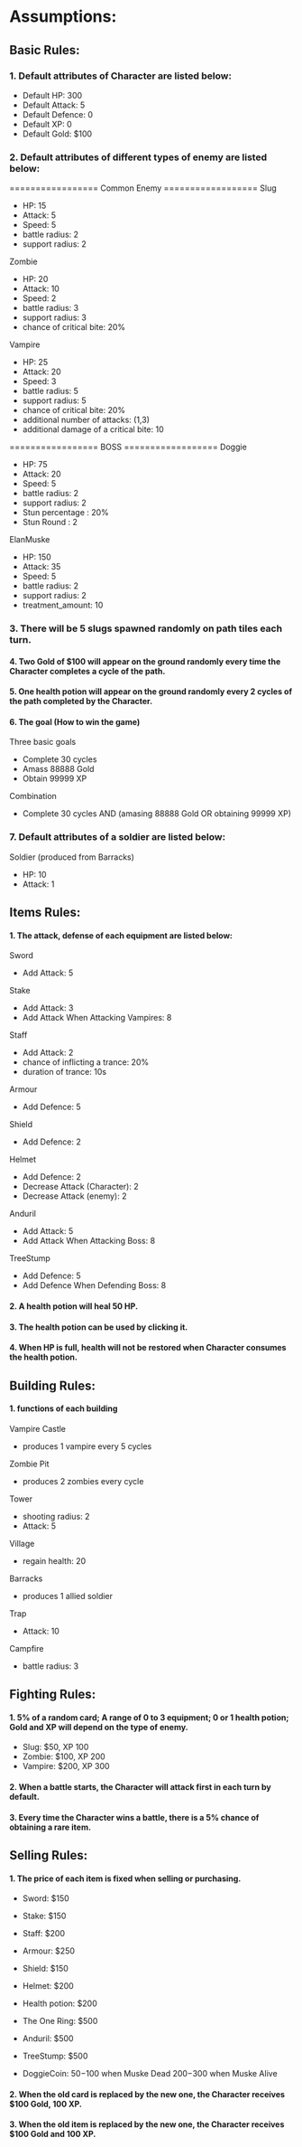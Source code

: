 # Assumptions:

## Basic Rules:


### 1. Default attributes of Character are listed below:

- Default HP: 300
- Default Attack: 5
- Default Defence: 0
- Default XP: 0
- Default Gold: $100


### 2. Default attributes of different types of enemy are listed below:

================= Common Enemy ==================
Slug
- HP: 15
- Attack: 5
- Speed: 5
- battle radius: 2
- support radius: 2

Zombie
- HP: 20
- Attack: 10
- Speed: 2
- battle radius: 3
- support radius: 3
- chance of critical bite: 20%

Vampire
- HP: 25
- Attack: 20
- Speed: 3
- battle radius: 5
- support radius: 5
- chance of critical bite: 20%
- additional number of attacks: (1,3)
- additional damage of a critical bite: 10

================= BOSS ==================
Doggie
- HP: 75
- Attack: 20
- Speed: 5
- battle radius: 2
- support radius: 2
- Stun percentage : 20%
- Stun Round : 2

ElanMuske
- HP: 150
- Attack: 35
- Speed: 5
- battle radius: 2
- support radius: 2
- treatment_amount: 10


### 3. There will be 5 slugs spawned randomly on path tiles each turn.


#### 4. Two Gold of $100 will appear on the ground randomly every time the Character completes a cycle of the path.


#### 5. One health potion will appear on the ground randomly every 2 cycles of the path completed by the Character.


#### 6. The goal (How to win the game)
Three basic goals
- Complete 30 cycles
- Amass 88888 Gold
- Obtain 99999 XP

Combination
- Complete 30 cycles AND (amasing 88888 Gold OR obtaining 99999 XP)


### 7. Default attributes of a soldier are listed below:
Soldier (produced from Barracks)
- HP: 10
- Attack: 1

## Items Rules:


#### 1. The attack, defense of each equipment are listed below:


Sword
- Add Attack: 5

Stake
- Add Attack: 3
- Add Attack When Attacking Vampires: 8

Staff
- Add Attack: 2
- chance of inflicting a trance: 20%
- duration of trance: 10s

Armour
- Add Defence: 5

Shield
- Add Defence: 2

Helmet
- Add Defence: 2
- Decrease Attack (Character): 2
- Decrease Attack (enemy): 2

Anduril
- Add Attack: 5 
- Add Attack When Attacking Boss: 8

TreeStump
- Add Defence: 5 
- Add Defence When Defending Boss: 8


#### 2. A health potion will heal 50 HP.


#### 3. The health potion can be used by clicking it.


#### 4. When HP is full, health will not be restored when Character consumes the health potion.



## Building Rules:


#### 1. functions of each building

Vampire Castle
- produces 1 vampire every 5 cycles

Zombie Pit
- produces 2 zombies every cycle

Tower
- shooting radius: 2
- Attack: 5

Village
- regain health: 20

Barracks
- produces 1 allied soldier

Trap
- Attack: 10

Campfire
- battle radius: 3



## Fighting Rules:


#### 1. 5% of a random card; A range of 0 to 3 equipment; 0 or 1 health potion; Gold and XP will depend on the type of enemy.

- Slug: $50, XP 100
- Zombie: $100, XP 200
- Vampire: $200, XP 300


#### 2. When a battle starts, the Character will attack first in each turn by default.


#### 3. Every time the Character wins a battle,  there is a 5% chance of obtaining a rare item.



## Selling Rules:


#### 1. The price of each item is fixed when selling or purchasing.

- Sword: $150

- Stake: $150

- Staff: $200

- Armour: $250

- Shield: $150

- Helmet: $200

- Health potion: $200

- The One Ring: $500

- Anduril: $500

- TreeStump: $500

- DoggieCoin: $50-$100 when Muske Dead
              $200-$300 when Muske Alive


#### 2. When the old card is replaced by the new one, the Character receives $100 Gold, 100 XP.


#### 3. When the old item is replaced by the new one, the Character receives $100 Gold and 100 XP.

